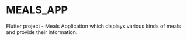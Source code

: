 # MEALS_APP

Flutter project - Meals Application which displays various kinds of meals and provide their information.
